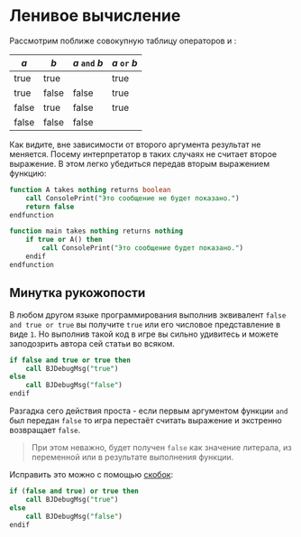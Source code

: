# Ленивое вычисление

Рассмотрим поближе совокупную таблицу операторов [](and.md) и [](or.md):

| _a_   | _b_   | _a_ `and` _b_ | _a_ `or` _b_ |
|-------|-------|---------------|--------------|
| true  | true  |               | true         |
| true  | false | false         | true         |
| false | true  | false         | true         |
| false | false | false         |              |

Как видите, вне зависимости от второго аргумента результат не меняется. Посему интерпретатор в таких случаях не считает
второе выражение. В этом легко убедиться передав вторым выражением функцию:

```sql
function A takes nothing returns boolean
    call ConsolePrint("Это сообщение не будет показано.")
    return false
endfunction

function main takes nothing returns nothing
    if true or A() then
        call ConsolePrint("Это сообщение будет показано.")
    endif
endfunction
```

## Минутка рукожопости

В любом другом языке программирования выполнив эквивалент `false and true or true` вы получите `true` или его числовое
представление в виде `1`. Но выполнив такой код в игре вы сильно удивитесь и можете заподозрить автора сей статьи во
всяком.

```sql
if false and true or true then
    call BJDebugMsg("true")
else
    call BJDebugMsg("false")
endif
```

Разгадка сего действия проста - если первым аргументом функции `and` был передан `false` то игра перестаёт считать
выражение и экстренно возвращает `false`.

> При этом неважно, будет получен `false` как значение литерала, из переменной
> или в результате выполнения функции.

Исправить это можно с помощью [скобок](expressions.md#parens):

```sql
if (false and true) or true then
    call BJDebugMsg("true")
else
    call BJDebugMsg("false")
endif
```